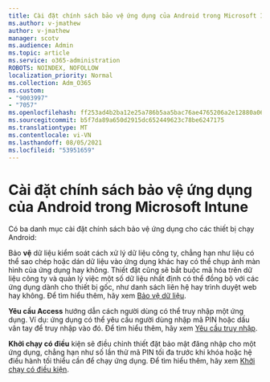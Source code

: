 ```yaml
---
title: Cài đặt chính sách bảo vệ ứng dụng của Android trong Microsoft Intune
ms.author: v-jmathew
author: v-jmathew
manager: scotv
ms.audience: Admin
ms.topic: article
ms.service: o365-administration
ROBOTS: NOINDEX, NOFOLLOW
localization_priority: Normal
ms.collection: Adm_O365
ms.custom:
- "9003997"
- "7057"
ms.openlocfilehash: ff253ad4b2ba12e25a786b5aa5bac76ae4765206a2e12880a0673ce5fcbf30c2
ms.sourcegitcommit: b5f7da89a650d2915dc652449623c78be6247175
ms.translationtype: MT
ms.contentlocale: vi-VN
ms.lasthandoff: 08/05/2021
ms.locfileid: "53951659"
---
```

# <a name="android-app-protection-policy-settings-in-microsoft-intune"></a>Cài đặt chính sách bảo vệ ứng dụng của Android trong Microsoft Intune

Có ba danh mục cài đặt chính sách bảo vệ ứng dụng cho các thiết bị chạy Android:

Bảo **vệ** dữ liệu kiểm soát cách xử lý dữ liệu công ty, chẳng hạn như liệu có thể sao chép hoặc dán dữ liệu vào ứng dụng khác hay có thể chụp ảnh màn hình của ứng dụng hay không. Thiết đặt cũng sẽ bắt buộc mã hóa trên dữ liệu công ty và quản lý việc một số dữ liệu nhất định có thể đồng bộ với các ứng dụng dành cho thiết bị gốc, như danh sách liên hệ hay trình duyệt web hay không. Để tìm hiểu thêm, hãy xem [Bảo vệ dữ liệu](https://go.microsoft.com/fwlink/?linkid=2135259).

**Yêu cầu Access** hướng dẫn cách người dùng có thể truy nhập một ứng dụng. Ví dụ: ứng dụng có thể yêu cầu người dùng nhập mã PIN hoặc dấu vân tay để truy nhập vào đó. Để tìm hiểu thêm, hãy xem [Yêu cầu truy nhập](https://go.microsoft.com/fwlink/?linkid=2135260).

**Khởi chạy có điều** kiện sẽ điều chỉnh thiết đặt bảo mật đăng nhập cho một ứng dụng, chẳng hạn như số lần thử mã PIN tối đa trước khi khóa hoặc hệ điều hành tối thiểu cần để chạy ứng dụng. Để tìm hiểu thêm, hãy xem [Khởi chạy có điều kiện](https://go.microsoft.com/fwlink/?linkid=2135507).
